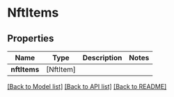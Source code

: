 # NftItems

## Properties
Name | Type | Description | Notes
------------ | ------------- | ------------- | -------------
**nftItems** | [NftItem] |  | 

[[Back to Model list]](../README.md#documentation-for-models) [[Back to API list]](../README.md#documentation-for-api-endpoints) [[Back to README]](../README.md)


